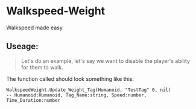 # Walkspeed-Weight
Walkspeed made easy

## Useage:

> Let's do an example, let's say we want to disable the player's ability for them to walk.

The function called should look something like this:

```
WalkspeedWeight.Update_Weight_Tag(Humanoid, "TestTag" 0, nil)
-- Humanoid:Humanoid, Tag_Name:string, Speed:number, Time_Duration:number
```
